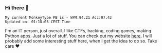 ### Hi there 👋
<!-- PB START -->
```
My current MonkeyType PB is - WPM:94.21 Acc:97.42
Updated on: 01:18:03 CEST Time
```
<!-- PB END -->
I'm an IT person, just overall. I like CTFs, hacking, coding games, making Python apps. Just a lot of stuff.
You can check out my website [here](https://skill3472.github.io/).
I will probably add some interesting stuff here, when I get the idea to do so. Take care ❤️
